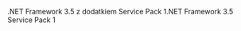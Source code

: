 <span data-ttu-id="897e7-101">.NET Framework 3.5 z dodatkiem Service Pack 1</span><span class="sxs-lookup"><span data-stu-id="897e7-101">.NET Framework 3.5 Service Pack 1</span></span>